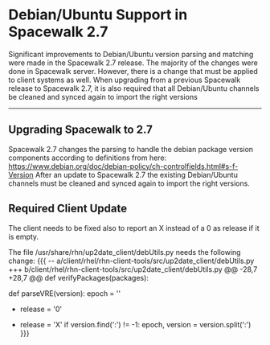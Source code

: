 # Debian/Ubuntu Support in Spacewalk 2.7

Significant improvements to Debian/Ubuntu version parsing and matching were made in the Spacewalk 2.7 release.  The majority of the changes were done in Spacewalk server.  However, there is a change that must be applied to client systems as well.  When upgrading from a previous Spacewalk release to Spacewalk 2.7, it is also required that all Debian/Ubuntu channels be cleaned and synced again to import the right versions

----

## Upgrading Spacewalk to 2.7
Spacewalk 2.7 changes the parsing to handle the debian package version components according to definitions from here: https://www.debian.org/doc/debian-policy/ch-controlfields.html#s-f-Version
After an update to Spacewalk 2.7 the existing Debian/Ubuntu channels must be cleaned and synced again to import the right versions.


## Required Client Update
The client needs to be fixed also to report an X instead of a 0 as release if it is empty.

The file /usr/share/rhn/up2date_client/debUtils.py needs the following change:
{{{
-- a/client/rhel/rhn-client-tools/src/up2date_client/debUtils.py
+++ b/client/rhel/rhn-client-tools/src/up2date_client/debUtils.py
@@ -28,7 +28,7 @@ def verifyPackages(packages):
 
 def parseVRE(version):
     epoch = ''
-    release = '0'
+    release = 'X'
     if version.find(':') != -1:
         epoch, version = version.split(':')
}}}
